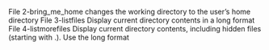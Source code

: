 File 2-bring_me_home changes the working directory to the user’s home directory
File 3-listfiles Display current directory contents in a long format
File 4-listmorefiles Display current directory contents, including hidden files (starting with .). Use the long format
